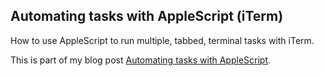 ## Automating tasks with AppleScript (iTerm)
How to use AppleScript to run multiple, tabbed, terminal tasks with iTerm.

This is part of my blog post [Automating tasks with AppleScript](http://frontend.irish/automating-terminal-tasks).
